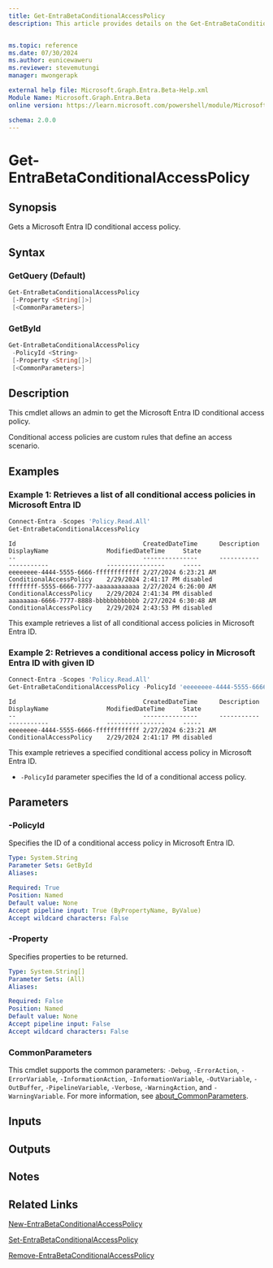 ```yaml
---
title: Get-EntraBetaConditionalAccessPolicy
description: This article provides details on the Get-EntraBetaConditionalAccessPolicy command.


ms.topic: reference
ms.date: 07/30/2024
ms.author: eunicewaweru
ms.reviewer: stevemutungi
manager: mwongerapk

external help file: Microsoft.Graph.Entra.Beta-Help.xml
Module Name: Microsoft.Graph.Entra.Beta
online version: https://learn.microsoft.com/powershell/module/Microsoft.Graph.Entra.Beta/Get-EntraBetaConditionalAccessPolicy

schema: 2.0.0
---
```


# Get-EntraBetaConditionalAccessPolicy

## Synopsis

Gets a Microsoft Entra ID conditional access policy.

## Syntax

### GetQuery (Default)

```powershell
Get-EntraBetaConditionalAccessPolicy
 [-Property <String[]>]
 [<CommonParameters>]
```

### GetById

```powershell
Get-EntraBetaConditionalAccessPolicy
 -PolicyId <String>
 [-Property <String[]>]
 [<CommonParameters>]
```

## Description

This cmdlet allows an admin to get the Microsoft Entra ID conditional access policy.

Conditional access policies are custom rules that define an access scenario.

## Examples

### Example 1: Retrieves a list of all conditional access policies in Microsoft Entra ID

```powershell
Connect-Entra -Scopes 'Policy.Read.All'
Get-EntraBetaConditionalAccessPolicy
```

```Output
Id                                   CreatedDateTime      Description DisplayName                ModifiedDateTime     State    
--                                   ---------------      ----------- -----------                ----------------     -----    
eeeeeeee-4444-5555-6666-ffffffffffff 2/27/2024 6:23:21 AM             ConditionalAccessPolicy    2/29/2024 2:41:17 PM disabled
ffffffff-5555-6666-7777-aaaaaaaaaaaa 2/27/2024 6:26:00 AM             ConditionalAccessPolicy    2/29/2024 2:41:34 PM disabled
aaaaaaaa-6666-7777-8888-bbbbbbbbbbbb 2/27/2024 6:30:48 AM             ConditionalAccessPolicy    2/29/2024 2:43:53 PM disabled
```

This example retrieves a list of all conditional access policies in Microsoft Entra ID.

### Example 2: Retrieves a conditional access policy in Microsoft Entra ID with given ID

```powershell
Connect-Entra -Scopes 'Policy.Read.All'
Get-EntraBetaConditionalAccessPolicy -PolicyId 'eeeeeeee-4444-5555-6666-ffffffffffff'
```

```Output
Id                                   CreatedDateTime      Description DisplayName                ModifiedDateTime     State    
--                                   ---------------      ----------- -----------                ----------------     -----   
eeeeeeee-4444-5555-6666-ffffffffffff 2/27/2024 6:23:21 AM             ConditionalAccessPolicy    2/29/2024 2:41:17 PM disabled
```

This example retrieves a specified conditional access policy in Microsoft Entra ID.

- `-PolicyId` parameter specifies the Id of a conditional access policy.

## Parameters

### -PolicyId

Specifies the ID of a conditional access policy in Microsoft Entra ID.

```yaml
Type: System.String
Parameter Sets: GetById
Aliases:

Required: True
Position: Named
Default value: None
Accept pipeline input: True (ByPropertyName, ByValue)
Accept wildcard characters: False
```

### -Property

Specifies properties to be returned.

```yaml
Type: System.String[]
Parameter Sets: (All)
Aliases:

Required: False
Position: Named
Default value: None
Accept pipeline input: False
Accept wildcard characters: False
```

### CommonParameters

This cmdlet supports the common parameters: `-Debug`, `-ErrorAction`, `-ErrorVariable`, `-InformationAction`, `-InformationVariable`, `-OutVariable`, `-OutBuffer`, `-PipelineVariable`, `-Verbose`, `-WarningAction`, and `-WarningVariable`. For more information, see [about_CommonParameters](https://go.microsoft.com/fwlink/?LinkID=113216).

## Inputs

## Outputs

## Notes

## Related Links

[New-EntraBetaConditionalAccessPolicy](New-EntraBetaConditionalAccessPolicy.md)

[Set-EntraBetaConditionalAccessPolicy](Set-EntraBetaConditionalAccessPolicy.md)

[Remove-EntraBetaConditionalAccessPolicy](Remove-EntraBetaConditionalAccessPolicy.md)
